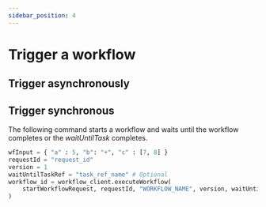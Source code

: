 ```yaml
---
sidebar_position: 4
---
```


# Trigger a workflow

## Trigger asynchronously

## Trigger synchronous

The following command starts a workflow and waits until the workflow completes or the *waitUntilTask* completes.

```python
wfInput = { "a" : 5, "b": "+", "c" : [7, 8] }
requestId = "request_id"
version = 1
waitUntilTaskRef = "task_ref_name" # Optional
workflow_id = workflow_client.executeWorkflow(
    startWorkflowRequest, requestId, "WORKFLOW_NAME", version, waitUntilTaskRef
)
```